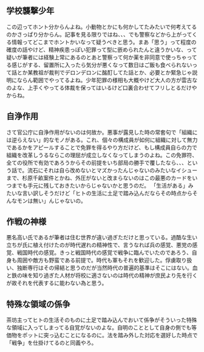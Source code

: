 ﻿## 学校襲撃少年

この辺ってホント分からんよね。小動物とかにも何かしてたみたいで何考えてるのかさっぱり分からん。記事を見る限りではね、、、でも警察などから上がってくる情報ってどこまでホントかいなって疑うべきと思う。まあ「思う」って程度の確度の話やけど、精神疾患っぽい犯罪って型に嵌められたんと違うかいな、って疑いが筆者には経験上常にあるのとあと警察って何か薬を非同意で使っちゃってる感じがする、留置所に入ったら気分が悪くなって数日はご飯も食べられないって話とか某教祖が裁判でデロンデロンに酩酊してた話とか、必要とか緊急じゃ説明にならん範囲でやってるよね。少年犯罪の様相も大概やけど大人の方が雲古なのよな、上手くやってる体裁を保ってはいるけど口裏合わせてフリしとるだけやからね。


## 自浄作用

さて官公庁に自浄作用がないのは何故か。悪事が露見した時の常套句で「組織には逆らえない」的なモノがある。これ、個々の構成員が如何に組織に対して無力であるかをアピールすることで免罪を得るやり方だけど、もし構成員自らの力で組織を改革しうるならこの理屈が成立しなくなってしまうのよね。この免罪符、全ての役所で有効であろうからその前提をいち部局の勝手で覆したなら、、、という話で。流石にそれは自ら改めないとマズかったんじゃないのみたいなイシューまで、杉原千畝案件とかね、外圧がないと改まらないのはこの最悪のカードをいつまでも手元に残しておきたいからじゃないかと思うのだ。
「生活がある」みたいな言い訳しそうだけど「ヒトの生活に土足で踏み込んだならその時点からそんなモンは無い」んじゃないの。


## 作戦の神様

悪名高い氏であるが筆者は住む世界が違い過ぎただけと思っている。過酷な生い立ちが氏に植え付けたのが時代遅れの精神性で、言うなれば兵の感覚、悪党の感覚、戦国時代の感覚。きっと戦国時代の感覚で戦争に臨んでいたのであろう、自身も周囲や敵方も野蛮である前提で。時代も軍もそれを歓迎した。俘虜取り扱い、独断専行はその帰結と思うのだが当然時代の普遍的基準はそこにはない。血と鉄の味を知り過ぎた人材が将校に適さないのは時代の精神が庶民より先を行くが故それを代表するに能わない為と思う。


## 特殊な領域の係争

茶坊主ってヒトの生活そのものに土足で踏み込んでおいて係争がそういった特殊な領域に入ってしまってる自覚がないのよな。自明のこととして自身の側でも等価物をポットに突っ込むことになるのに。法を踏み外した対応を選好した時点で「戦争」を仕掛けてるのと同義やろ。
